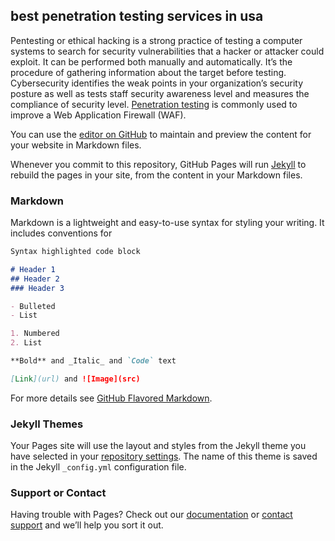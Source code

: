 ## best penetration testing services in usa

Pentesting or ethical hacking is a strong practice of testing a computer systems to search for security vulnerabilities that a hacker or attacker could exploit. It can be performed both manually and automatically. It’s the procedure of gathering information about the target before testing. Cybersecurity identifies the weak points in your organization’s security posture as well as tests staff security awareness level and measures the compliance of security level. [Penetration testing](https://www.cyberradarsystems.com/penetration-testing) is commonly used to improve a Web Application Firewall (WAF).


You can use the [editor on GitHub](https://github.com/cyberradarsystems/best-penetration-testing-services-in-usa/edit/gh-pages/index.md) to maintain and preview the content for your website in Markdown files.

Whenever you commit to this repository, GitHub Pages will run [Jekyll](https://jekyllrb.com/) to rebuild the pages in your site, from the content in your Markdown files.

### Markdown

Markdown is a lightweight and easy-to-use syntax for styling your writing. It includes conventions for

```markdown
Syntax highlighted code block

# Header 1
## Header 2
### Header 3

- Bulleted
- List

1. Numbered
2. List

**Bold** and _Italic_ and `Code` text

[Link](url) and ![Image](src)
```

For more details see [GitHub Flavored Markdown](https://guides.github.com/features/mastering-markdown/).

### Jekyll Themes

Your Pages site will use the layout and styles from the Jekyll theme you have selected in your [repository settings](https://github.com/cyberradarsystems/best-penetration-testing-services-in-usa/settings). The name of this theme is saved in the Jekyll `_config.yml` configuration file.

### Support or Contact

Having trouble with Pages? Check out our [documentation](https://docs.github.com/categories/github-pages-basics/) or [contact support](https://support.github.com/contact) and we’ll help you sort it out.
